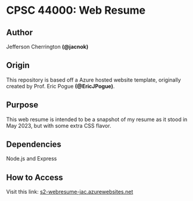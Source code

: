 # CPSC 44000: Web Resume

## Author
Jefferson Cherrington **(@jacnok)**

## Origin
This repository is based off a Azure hosted website template, originally created by Prof. Eric Pogue **(@EricJPogue)**.

## Purpose
This web resume is intended to be a snapshot of my resume as it stood in May 2023, but with some extra CSS flavor.

## Dependencies
Node.js and Express

## How to Access
Visit this link: [s2-webresume-jac.azurewebsites.net](https://s2-webresume-jac.azurewebsites.net)


